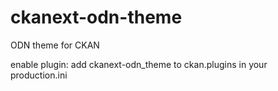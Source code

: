 ckanext-odn-theme
=================

ODN theme for CKAN

enable plugin:
add ckanext-odn_theme to ckan.plugins in your production.ini 
